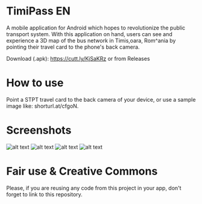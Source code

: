 # TimiPass EN

A mobile application for Android which hopes to revolutionize the public transport system.
With this application on hand, users can see and experience a 3D map of the bus network in
Timis,oara, Rom^ania by pointing their travel card to the phone's back camera.

Download (.apk): https://cutt.ly/KjSaKRz or from Releases

# How to use
Point a STPT travel card to the back camera of your device, or use a sample image like: shorturl.at/cfgoN.

# Screenshots
![alt text](https://github.com/milovanarsul/TimiPass/blob/master/Screenshot_20210120-140510_TimiPass_-_AR_Maps.png)
![alt text](https://github.com/milovanarsul/TimiPass/blob/master/Screenshot_20210120-140533_TimiPass_-_AR_Maps.png)
![alt text](https://github.com/milovanarsul/TimiPass/blob/master/Screenshot_20210120-140548_TimiPass_-_AR_Maps.png)
![alt text](https://github.com/milovanarsul/TimiPass/blob/master/Screenshot_20210120-140613_TimiPass_-_AR_Maps.png)

# Fair use & Creative Commons
Please, if you are reusing any code from this project in your app, don't forget to link to this repository.
